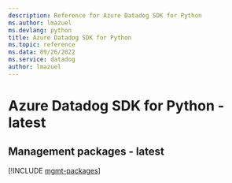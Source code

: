 ```yaml
---
description: Reference for Azure Datadog SDK for Python
ms.author: lmazuel
ms.devlang: python
title: Azure Datadog SDK for Python
ms.topic: reference
ms.data: 09/26/2022
ms.service: datadog
author: lmazuel
---
```

# Azure Datadog SDK for Python - latest

## Management packages - latest
[!INCLUDE [mgmt-packages](datadog-mgmt-index.md)]